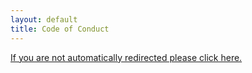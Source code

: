 ```yaml
---
layout: default
title: Code of Conduct
---
```


<a class="redirect" href="https://underland.xyz/conduct">If you are not automatically redirected please click here.</a>

<script>
window.location.replace("https://underland.xyz/conduct");
</script>

